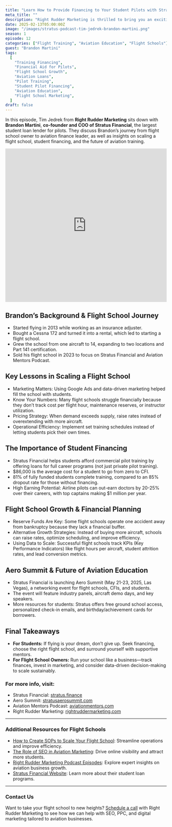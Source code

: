 ```yaml
---
title: "Learn How to Provide Financing to Your Student Pilots with Stratus Financial"
meta_title: ""
description: "Right Rudder Marketing is thrilled to bring you an exciting podcast episode featuring Brandon Martini from Stratus Financial. In this episode, Tim and Brandon will dive into how flight schools can offer flexible financing options, making flight training more accessible to students and driving enrollment growth."
date: 2025-02-13T05:00:00Z
image: "/images/stratus-podcast-tim-jedrek-brandon-martini.png"
season: 1
episode: 12
categories: ["Flight Training", "Aviation Education", "Flight Schools"]
guest: "Brandon Martini"
tags:
  [
    "Training Financing",
    "Financial Aid for Pilots",
    "Flight School Growth",
    "Aviation Loans",
    "Pilot Training",
    "Student Pilot Financing",
    "Aviation Education",
    "Flight School Marketing",
  ]
draft: false
---
```


In this episode, Tim Jedrek from **Right Rudder Marketing** sits down with **Brandon Martini**, **co-founder and COO of Stratus Financial**, the largest student loan lender for pilots. They discuss Brandon’s journey from flight school owner to aviation finance leader, as well as insights on scaling a flight school, student financing, and the future of aviation training.

<iframe width="100%" height="480" src="https://www.youtube.com/embed/zW2eRbo6eEY?si=-Sv2A8ncyL55rUZ8" title="YouTube video player" frameborder="0" allow="accelerometer; autoplay; clipboard-write; encrypted-media; gyroscope; picture-in-picture; web-share" referrerpolicy="strict-origin-when-cross-origin" allowfullscreen></iframe>

## Brandon’s Background & Flight School Journey

- Started flying in 2013 while working as an insurance adjuster.
- Bought a Cessna 172 and turned it into a rental, which led to starting a flight school.
- Grew the school from one aircraft to 14, expanding to two locations and Part 141 certification.
- Sold his flight school in 2023 to focus on Stratus Financial and Aviation Mentors Podcast.

## Key Lessons in Scaling a Flight School

- Marketing Matters: Using Google Ads and data-driven marketing helped fill the school with students.
- Know Your Numbers: Many flight schools struggle financially because they don’t track cost per flight hour, maintenance reserves, or instructor utilization.
- Pricing Strategy: When demand exceeds supply, raise rates instead of overextending with more aircraft.
- Operational Efficiency: Implement set training schedules instead of letting students pick their own times.

## The Importance of Student Financing

- Stratus Financial helps students afford commercial pilot training by offering loans for full career programs (not just private pilot training).
- $86,000 is the average cost for a student to go from zero to CFI.
- 81% of fully funded students complete training, compared to an 85% dropout rate for those without financing.
- High Earning Potential: Airline pilots can out-earn doctors by 20-25% over their careers, with top captains making $1 million per year.

## Flight School Growth & Financial Planning

- Reserve Funds Are Key: Some flight schools operate one accident away from bankruptcy because they lack a financial buffer.
- Alternative Growth Strategies: Instead of buying more aircraft, schools can raise rates, optimize scheduling, and improve efficiency.
- Using Data to Scale: Successful flight schools track KPIs (Key Performance Indicators) like flight hours per aircraft, student attrition rates, and lead conversion metrics.

## Aero Summit & Future of Aviation Education

- Stratus Financial is launching Aero Summit (May 21-23, 2025, Las Vegas), a networking event for flight schools, CFIs, and students.
- The event will feature industry panels, aircraft demo days, and key speakers.
- More resources for students: Stratus offers free ground school access, personalized check-in emails, and birthday/achievement cards for borrowers.

## Final Takeaways

- **For Students:** If flying is your dream, don’t give up. Seek financing, choose the right flight school, and surround yourself with supportive mentors.
- **For Flight School Owners:** Run your school like a business—track finances, invest in marketing, and consider data-driven decision-making to scale sustainably.

### For more info, visit:

- Stratus Financial: [stratus.finance](https://stratus.finance/)
- Aero Summit: [stratusaerosummit.com](https://stratusaerosummit.com/)
- Aviation Mentors Podcast: [aviationmentors.com](https://aviationmentors.com/)
- Right Rudder Marketing: [rightruddermarketing.com](https://rightruddermarketing.com/)

---

### Additional Resources for Flight Schools

- [How to Create SOPs to Scale Your Flight School](https://rightruddermarketing.com/blog/how-to-create-sops-to-scale-your-flight-school/): Streamline operations and improve efficiency.
- [The Role of SEO in Aviation Marketing](https://rightruddermarketing.com/blog/the-role-of-seo-in-elevating-flight-schools-to-the-top-of-the-page/): Drive online visibility and attract more students.
- [Right Rudder Marketing Podcast Episodes](https://rightruddermarketing.com/podcasts/): Explore expert insights on aviation business growth.
- [Stratus Financial Website](https://stratus.finance/): Learn more about their student loan programs.

---

### Contact Us

Want to take your flight school to new heights? [Schedule a call](https://rightruddermarketing.com/schedule-call/) with Right Rudder Marketing to see how we can help with SEO, PPC, and digital marketing tailored to aviation businesses.
